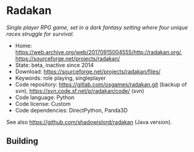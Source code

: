 # Radakan

_Single player RPG game, set in a dark fantasy setting where four unique races struggle for survival._

- Home: <https://web.archive.org/web/20170915004555/http://radakan.org/>, https://sourceforge.net/projects/radakan/
- State: beta, inactive since 2014
- Download: https://sourceforge.net/projects/radakan/files/
- Keywords: role playing, singleplayer
- Code repository: https://gitlab.com/osgames/radakan.git (backup of svn), https://svn.code.sf.net/p/radakan/code/ (svn)
- Code language: Python
- Code license: Custom
- Code dependencies: DirectPython, Panda3D

See also https://github.com/shadowislord/radakan (Java version).

## Building
